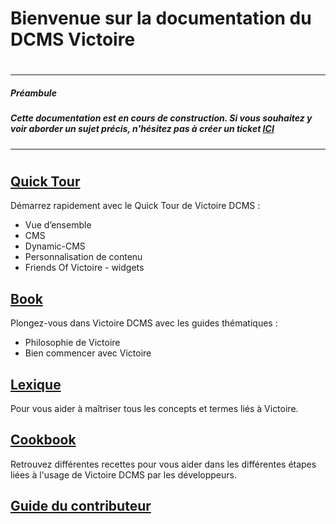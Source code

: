 # Bienvenue sur la documentation du DCMS Victoire
#
-----
##### _Préambule_
##### _Cette documentation est en cours de construction. Si vous souhaitez y voir aborder un sujet précis, n'hésitez pas à créer un ticket **[ICI](https://github.com/Victoire/documentation-fr/issues)**_
---
#
## [Quick Tour](https://github.com/Victoire/documentation-fr/blob/master/QUICKTOUR)
Démarrez rapidement avec le Quick Tour de Victoire DCMS :

- Vue d’ensemble
- CMS
- Dynamic-CMS
- Personnalisation de contenu
- Friends Of Victoire - widgets

## [Book](https://github.com/Victoire/documentation-fr/blob/master/BOOK)
Plongez-vous dans Victoire DCMS avec les guides thématiques :

- Philosophie de Victoire
- Bien commencer avec Victoire

## [Lexique](https://github.com/Victoire/documentation-fr/blob/master/LEXIQUE)
Pour vous aider à maîtriser tous les concepts et termes liés à Victoire.

## [Cookbook](https://github.com/Victoire/documentation-fr/blob/master/COOKBOOK)
Retrouvez différentes recettes pour vous aider dans les différentes étapes liées à l'usage de Victoire DCMS par les développeurs.

## [Guide du contributeur](https://github.com/Victoire/documentation-fr/tree/master/CONTRIBUTION)

